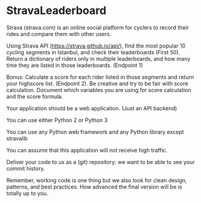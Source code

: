 # StravaLeaderboard

Strava (strava.com) is an online social platform for cyclers to record their rides and compare them with other users.

 

Using Strava API (https://strava.github.io/api/), find the most popular 10 cycling segments in Istanbul, and check their leaderboards (First 50). Return a dictionary of riders only in multiple leaderboards, and how many time they are listed in those leaderboards. (Endpoint 1)

Bonus: Calculate a score for each rider listed in those segments and return your highscore list. (Endpoint 2). Be creative and try to be fair with score calculation. Document which variables you are using for score calculation and the score formula.

Your application should be a web application. (Just an API backend)

You can use either Python 2 or Python 3

You can use any Python web framework and any Python library except stravalib

You can assume that this application will not receive high traffic.

Deliver your code to us as a (git) repository: we want to be able to see your commit history.

Remember, working code is one thing but we also look for clean design, patterns, and best practices. How advanced the final version will be is totally up to you.
